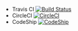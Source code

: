 * Travis CI
[![Build Status](https://travis-ci.org/aboiasjfoa/testtest.svg?branch=gobranch)](https://travis-ci.org/aboiasjfoa/testtest)
* CircleCI
[![CircleCI](https://circleci.com/gh/aboiasjfoa/testtest/tree/gobranch.svg?style=svg)](https://circleci.com/gh/aboiasjfoa/testtest/tree/gobranch)
* CodeShip
[![CodeShip](https://codeship.com/projects/c4d03270-5dfd-0134-96b3-42ae3f63aed8/status?branch=master?branch=gobranch)](https://codeship.com/projects/174129)